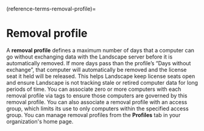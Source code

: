 (reference-terms-removal-profile)=
# Removal profile

A **removal profile** defines a maximum number of days that a computer can go without exchanging data with the Landscape server before it is automatically removed. If more days pass than the profile’s “Days without exchange”, that computer will automatically be removed and the license seat it held will be released. This helps Landscape keep license seats open and ensure Landscape is not tracking stale or retired computer data for long periods of time. You can associate zero or more computers with each removal profile via tags to ensure those computers are governed by this removal profile. You can also associate a removal profile with an access group, which limits its use to only computers within the specified access group. You can manage removal profiles from the **Profiles** tab in your organization's home page.

